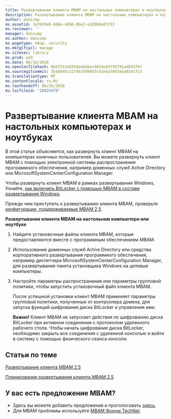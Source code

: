 ```yaml
---
title: Развертывание клиента MBAM на настольных компьютерах и ноутбуках
description: Развертывание клиента MBAM на настольных компьютерах и ноутбуках
author: dansimp
ms.assetid: 3a7639e0-468e-4496-8be2-ed29b8e07c53
ms.reviewer: ''
manager: dansimp
ms.author: dansimp
ms.pagetype: mdop, security
ms.mktglfcycl: manage
ms.sitesec: library
ms.prod: w10
ms.date: 06/16/2016
ms.openlocfilehash: 6b67533a555da4dabec6654ed3f95f91ad8d37bf
ms.sourcegitcommit: 354664bc527d93f80687cd2eba70d1eea024c7c3
ms.translationtype: MT
ms.contentlocale: ru-RU
ms.lasthandoff: 06/26/2020
ms.locfileid: "10824479"
---
```

# Развертывание клиента MBAM на настольных компьютерах и ноутбуках


В этой статье объясняется, как развернуть клиент MBAM на компьютерах конечных пользователей. Вы можете развернуть клиент MBAM с помощью электронной системы распространения программного обеспечения, например доменных служб Active Directory или MicrosoftSystemCenterConfiguration Manager.

Чтобы развернуть клиент MBAM в рамках развертывания Windows, Узнайте, [как включить BitLocker с помощью MBAM в составе развертывания Windows](how-to-enable-bitlocker-by-using-mbam-as-part-of-a-windows-deploymentmbam-25.md).

Прежде чем приступить к развертыванию клиента MBAM, проверьте [конфигурации, поддерживаемые MBAM 2,5](mbam-25-supported-configurations.md).

**Развертывание клиента MBAM на настольном компьютере или ноутбуке**

1.  Найдите установочные файлы клиента MBAM, которые предоставляются вместе с программным обеспечением MBAM.

2.  Использование доменных служб Active Directory или средства корпоративного развертывания программного обеспечения, например диспетчера MicrosoftSystemCenterConfiguration Manager, для развертывания пакета установщика Windows на целевые компьютеры.

3.  Настройте параметры распространения или параметры групповой политики, чтобы запустить установочный файл клиента MBAM.

    После успешной установки клиент MBAM применяет параметры групповой политики, полученные от контроллера домена, для запуска функций шифрования диска BitLocker и управления ими.

    **Важно!**  Клиент MBAM не запускает действия по шифрованию диска BitLocker при активном соединении с протоколом удаленного рабочего стола. Чтобы начать шифрование диска BitLocker, необходимо закрыть все соединения с удаленной консолью и войти в систему с помощью физического сеанса консоли.

     


## Статьи по теме
[Развертывание клиента MBAM 2.5](deploying-the-mbam-25-client.md)

[Планирование развертывания клиента MBAM 2.5](planning-for-mbam-25-client-deployment.md)

 

## У вас есть предложение MBAM?
- Здесь вы можете добавить предложения и проголосовать [здесь](http://mbam.uservoice.com/forums/268571-microsoft-bitlocker-administration-and-monitoring). 
- Для MBAM проблемы используйте [MBAM Форум TechNet](https://social.technet.microsoft.com/Forums/home?forum=mdopmbam). 





